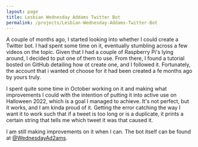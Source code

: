 ```yaml
---
layout: page
title: Lesbian Wednesday Addams Twitter Bot
permalink: /projects/Lesbian-Wednesday-Addams-Twitter-Bot
---
```


A couple of months ago, I started looking into whether I could create a Twitter bot. I had spent some time on it, eventually stumbling across a few videos on the topic. Given that I had a couple of Raspberry Pi's lying around, I decided to put one of them to use. From there, I found a tutorial bosted on GitHub detailing how ot create one, and I followed it. Fortunately, the account that i wanted ot choose for it had been created a fe months ago by yours truly.

I spent quite some time in October working on it and making what improvements I could with the intention of putting it into active use on Halloween 2022, which is a goal I managed to achieve. It's not perfect, but it works, and I am kinda proud of it. Getting the error catching the way I want it to work such that if a tweet is too long or is a duplicate, it prints a certain string that tells me which tweet it was that caused it.

I am still making improvements on it when I can. The bot itself can be found at <a href="https://twitter.com/WednesdayAd2ams/" target="_blank">@WednesdayAd2ams</a>.
